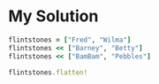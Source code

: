 # My Solution

```ruby
flintstones = ["Fred", "Wilma"]
flintstones << ["Barney", "Betty"]
flintstones << ["BamBam", "Pebbles"]

flintstones.flatten!
```
